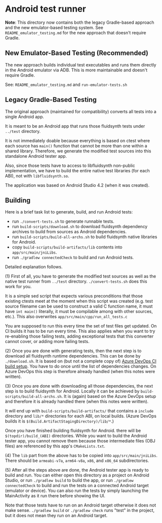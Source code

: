 # Android test runner

**Note**: This directory now contains both the legacy Gradle-based approach and the new emulator-based testing system. See `README_emulator_testing.md` for the new approach that doesn't require Gradle.

## New Emulator-Based Testing (Recommended)

The new approach builds individual test executables and runs them directly in the Android emulator via ADB. This is more maintainable and doesn't require Gradle.

See: `README_emulator_testing.md` and `run-emulator-tests.sh`

## Legacy Gradle-Based Testing

The original approach (maintained for compatibility) converts all tests into a single Android app.

It is meant to be an Android app that runs those fluidsynth tests under `../test` directory.

It is not immediately doable because everything is based on ctest where each source has `main()` function that cannot be more than one within a shared library. Therefore, we generate the modified test sources into this standalone Android tester app.

Also, since those tests have to access to libfluidsynth non-public implementation, we have to build the entire native test libraries (for each ABI), not with `libfluidsynth.so`.

The application was based on Android Studio 4.2 (when it was created).

## Building

Here is a brief task list to generate, build, and run Android tests:

- run `./convert-tests.sh` to generate runnable tests.
- run `build-scripts/download.sh` to download fluidsynth dependency archives to build from sources as Android dependencies.
- run `build-scripts/build-all-archs.sh` to build fluidsynth native libraries for Android.
- copy `build-scripts/build-artifacts/lib` contents into `app/src/main/jniLibs`.
- run `./gradlew connectedCheck` to build and run Android tests.

Detailed explanation follows.

(1) First of all, you have to generate the modified test sources as well as the native test runner from `../test` directory. `./convert-tests.sh` does this work for you.

It is a simple sed script that expects various preconditions that those existing ctests meet at the moment when this script was created (e.g. test source filename can be used to construct a valid C function name, it must have `int main()` literally, it must be compilable among with other sources, etc.). This also overwrites `app/src/main/cpp/run_all_tests.c`

You are supposed to run this every time the set of test files get updated. On CI builds it has to be run every time. This also applies when you want to try re-enabling those failing tests, adding exceptional tests that this converter cannot cover, or adding more failing tests.

(2) Once you are done with generating tests, then the next step is to download all fluidsynth runtime dependencies. This can be done by `./download.sh`. It is based on (but not a complete copy of) [Azure DevOps CI build setup](https://github.com/FluidSynth/fluidsynth/blob/master/.azure/azure-pipelines-android.yml). You have to do once until the list of dependencies changes. On Azure DevOps this step is therefore already handled (when this notes were written).

(3) Once you are done with downloading all those dependencies, the next step is to build fluidsynth for Android. Locally it can be achieved by `build-scripts/build-all-archs.sh`. It is (again) based on the Azure DevOps setup and therefore it is already handled there (when this notes were written).

It will end up with `build-scripts/build-artifacts/` that contains a `include` directory and `lib/*` directories for each ABI, on local builds. (Azure DevOps builds it is `$(Build.ArtifactStagingDirectory)/lib/*`.)

Once you have finished building fluidsynth for Android. there will be `$(topdir)/build_(ABI)` directories. While you want to build the Android tester app, you cannot remove them because those intermediate files (OBJ files) are referenced by this app's `CMakeLists.txt`.

(4) The `lib` part from the above has to be copied into `app/src/main/jniLibs`. There should be `armeabi-v7a`, `arm64-v8a`, `x86`, and `x86_64` subdirectories.

(5) After all the steps above are done, the Android tester app is ready to build and run. You can either open this directory as a project on Android Studio, or run `./gradlew build` to build the app, or run `./gradlew connectedCheck` to build and run the tests on a connected Android target (emulator or device). You can also run the tests by simply launching the MainActivity as it run there before showing the UI.

Note that those tests have to run on an Android target otherwise it does not make sense. `./gradlew build` or `./gradlew check` runs "test" in the project, but it does not mean they run on an Android target.
